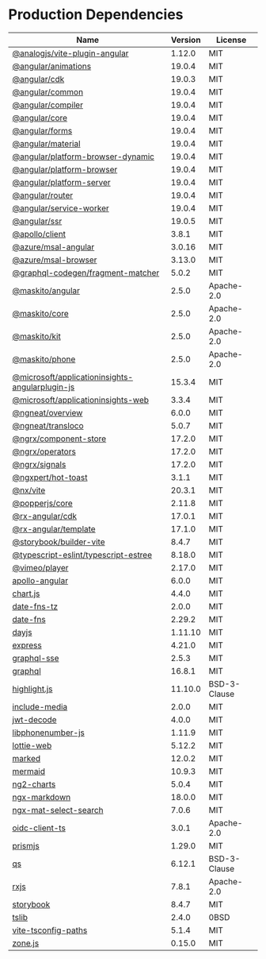 # Production Dependencies

  | Name | Version | License |
  | ---- | ------- | ------- |
  | [@analogjs/vite-plugin-angular](https://github.com/analogjs/analog) | 1.12.0 | MIT |
| [@angular/animations](https://github.com/angular/angular) | 19.0.4 | MIT |
| [@angular/cdk](https://github.com/angular/components) | 19.0.3 | MIT |
| [@angular/common](https://github.com/angular/angular) | 19.0.4 | MIT |
| [@angular/compiler](https://github.com/angular/angular) | 19.0.4 | MIT |
| [@angular/core](https://github.com/angular/angular) | 19.0.4 | MIT |
| [@angular/forms](https://github.com/angular/angular) | 19.0.4 | MIT |
| [@angular/material](https://github.com/angular/components) | 19.0.4 | MIT |
| [@angular/platform-browser-dynamic](https://github.com/angular/angular) | 19.0.4 | MIT |
| [@angular/platform-browser](https://github.com/angular/angular) | 19.0.4 | MIT |
| [@angular/platform-server](https://github.com/angular/angular) | 19.0.4 | MIT |
| [@angular/router](https://github.com/angular/angular) | 19.0.4 | MIT |
| [@angular/service-worker](https://github.com/angular/angular) | 19.0.4 | MIT |
| [@angular/ssr](https://github.com/angular/angular-cli) | 19.0.5 | MIT |
| [@apollo/client](https://github.com/apollographql/apollo-client) | 3.8.1 | MIT |
| [@azure/msal-angular](https://github.com/AzureAD/microsoft-authentication-library-for-js) | 3.0.16 | MIT |
| [@azure/msal-browser](https://github.com/AzureAD/microsoft-authentication-library-for-js) | 3.13.0 | MIT |
| [@graphql-codegen/fragment-matcher](https://github.com/dotansimha/graphql-code-generator) | 5.0.2 | MIT |
| [@maskito/angular](https://github.com/taiga-family/maskito) | 2.5.0 | Apache-2.0 |
| [@maskito/core](https://github.com/taiga-family/maskito) | 2.5.0 | Apache-2.0 |
| [@maskito/kit](https://github.com/taiga-family/maskito) | 2.5.0 | Apache-2.0 |
| [@maskito/phone](https://github.com/taiga-family/maskito) | 2.5.0 | Apache-2.0 |
| [@microsoft/applicationinsights-angularplugin-js](https://github.com/microsoft/applicationinsights-angularplugin-js) | 15.3.4 | MIT |
| [@microsoft/applicationinsights-web](https://github.com/microsoft/ApplicationInsights-JS) | 3.3.4 | MIT |
| [@ngneat/overview](https://github.com/ngneat/overview) | 6.0.0 | MIT |
| [@ngneat/transloco](https://github.com/ngneat/transloco) | 5.0.7 | MIT |
| [@ngrx/component-store](https://github.com/ngrx/platform) | 17.2.0 | MIT |
| [@ngrx/operators](https://github.com/ngrx/platform) | 17.2.0 | MIT |
| [@ngrx/signals](https://github.com/ngrx/platform) | 17.2.0 | MIT |
| [@ngxpert/hot-toast](https://github.com/ngxpert/hot-toast) | 3.1.1 | MIT |
| [@nx/vite](https://github.com/nrwl/nx) | 20.3.1 | MIT |
| [@popperjs/core](https://github.com/popperjs/popper-core) | 2.11.8 | MIT |
| [@rx-angular/cdk](https://github.com/rx-angular/rx-angular) | 17.0.1 | MIT |
| [@rx-angular/template](https://github.com/rx-angular/rx-angular) | 17.1.0 | MIT |
| [@storybook/builder-vite](https://github.com/storybookjs/storybook) | 8.4.7 | MIT |
| [@typescript-eslint/typescript-estree](https://github.com/typescript-eslint/typescript-eslint) | 8.18.0 | MIT |
| [@vimeo/player](https://github.com/vimeo/player.js) | 2.17.0 | MIT |
| [apollo-angular](https://github.com/kamilkisiela/apollo-angular) | 6.0.0 | MIT |
| [chart.js](https://github.com/chartjs/Chart.js) | 4.4.0 | MIT |
| [date-fns-tz](https://github.com/marnusw/date-fns-tz) | 2.0.0 | MIT |
| [date-fns](https://github.com/date-fns/date-fns) | 2.29.2 | MIT |
| [dayjs](https://github.com/iamkun/dayjs) | 1.11.10 | MIT |
| [express](https://github.com/expressjs/express) | 4.21.0 | MIT |
| [graphql-sse](https://github.com/enisdenjo/graphql-sse) | 2.5.3 | MIT |
| [graphql](https://github.com/graphql/graphql-js) | 16.8.1 | MIT |
| [highlight.js](https://github.com/highlightjs/highlight.js) | 11.10.0 | BSD-3-Clause |
| [include-media](https://github.com/eduardoboucas/include-media) | 2.0.0 | MIT |
| [jwt-decode](https://github.com/auth0/jwt-decode) | 4.0.0 | MIT |
| [libphonenumber-js](git+https://gitlab.com/catamphetamine/libphonenumber-js) | 1.11.9 | MIT |
| [lottie-web](https://github.com/airbnb/lottie-web) | 5.12.2 | MIT |
| [marked](https://github.com/markedjs/marked) | 12.0.2 | MIT |
| [mermaid](https://github.com/mermaid-js/mermaid) | 10.9.3 | MIT |
| [ng2-charts](https://github.com/valor-software/ng2-charts) | 5.0.4 | MIT |
| [ngx-markdown](https://github.com/jfcere/ngx-markdown) | 18.0.0 | MIT |
| [ngx-mat-select-search](https://github.com/bithost-gmbh/ngx-mat-select-search) | 7.0.6 | MIT |
| [oidc-client-ts](https://github.com/authts/oidc-client-ts) | 3.0.1 | Apache-2.0 |
| [prismjs](https://github.com/PrismJS/prism) | 1.29.0 | MIT |
| [qs](https://github.com/ljharb/qs) | 6.12.1 | BSD-3-Clause |
| [rxjs](https://github.com/reactivex/rxjs) | 7.8.1 | Apache-2.0 |
| [storybook](https://github.com/storybookjs/storybook) | 8.4.7 | MIT |
| [tslib](https://github.com/Microsoft/tslib) | 2.4.0 | 0BSD |
| [vite-tsconfig-paths](https://github.com/aleclarson/vite-tsconfig-paths) | 5.1.4 | MIT |
| [zone.js](https://github.com/angular/angular) | 0.15.0 | MIT |
